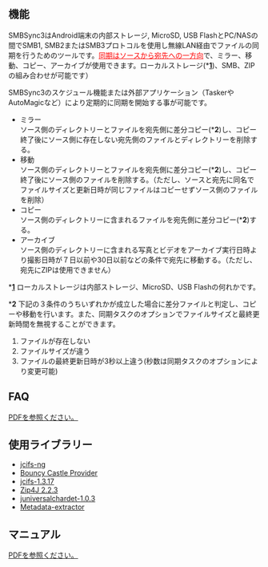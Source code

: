 ## 機能  
SMBSync3はAndroid端末の内部ストレージ, MicroSD, USB FlashとPC/NASの間でSMB1, SMB2またはSMB3プロトコルを使用し無線LAN経由でファイルの同期を行うためのツールです。<span style="color: red; "><u>同期はソースから宛先への一方向</u></span>で、ミラー、移動、コピー、アーカイブが使用できます。ローカルストレージ(***<u>1</u>**)、SMB、ZIPの組み合わせが可能です）  

SMBSync3のスケジュール機能または外部アプリケーション（TaskerやAutoMagicなど）により定期的に同期を開始する事が可能です。   

- ミラー  
  ソース側のディレクトリーとファイルを宛先側に差分コピー(***2**)し、コピー終了後にソース側に存在しない宛先側のファイルとディレクトリーを削除する。  
- 移動  
  ソース側のディレクトリーとファイルを宛先側に差分コピー(***2**)し、コピー終了後にソース側のファイルを削除する。（ただし、ソースと宛先に同名でファイルサイズと更新日時が同じファイルはコピーせずソース側のファイルを削除）  
- コピー  
  ソース側のディレクトリーに含まれるファイルを宛先側に差分コピー(***2**)する。  
- アーカイブ  
  ソース側のディレクトリーに含まれる写真とビデオをアーカイブ実行日時より撮影日時が７日以前や30日以前などの条件で宛先に移動する。（ただし、宛先にZIPは使用できません）

***<u>1</u>** ローカルストレージは内部ストレージ、MicroSD、USB Flashの何れかです。  

***2** 下記の３条件のうちいずれかが成立した場合に差分ファイルと判定し、コピーや移動を行います。また、同期タスクのオプションでファイルサイズと最終更新時間を無視することができます。  

1. ファイルが存在しない  
1. ファイルサイズが違う  
1. ファイルの最終更新日時が3秒以上違う(秒数は同期タスクのオプションにより変更可能)

## FAQ

[PDFを参照ください。](https://drive.google.com/file/d/16ahhKVE8jSLwidHyIKKfDUXV3ogXa2-6/view?usp=sharing)  

## 使用ライブラリー

- [jcifs-ng](https://github.com/AgNO3/jcifs-ng)
- [Bouncy Castle Provider](https://mvnrepository.com/artifact/org.bouncycastle/bcprov-jdk15to18/1.66)  
- [jcifs-1.3.17](https://jcifs.samba.org/)
- [Zip4J 2.2.3](http://www.lingala.net/zip4j.html)
- [juniversalchardet-1.0.3](https://code.google.com/archive/p/juniversalchardet/)
- [Metadata-extractor](https://github.com/drewnoakes/metadata-extractor)


## マニュアル

[PDFを参照ください。](https://drive.google.com/file/d/1AfPsJbV7H5WHF7ZcvzVOJ4-e0SzVrA-p/view?usp=sharing)

